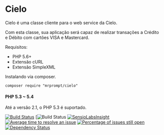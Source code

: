 Cielo
=====

Cielo é uma classe cliente para o web service da Cielo.

Com esta classe, sua aplicação será capaz de realizar transações a Crédito e Débito com cartões VISA e Mastercard.

Requisitos: 

* PHP 5.6+
* Extensão cURL
* Extensão SimpleXML

Instalando via composer.

```
composer require "mrprompt/cielo"  
```

#### PHP 5.3 ~ 5.4
Até a versão 2.1, o PHP 5.3 é suportado.

[![Build Status](https://travis-ci.org/mrprompt/Cielo.png)](https://travis-ci.org/mrprompt/Cielo)
[![Build Status](http://ci.mrprompt.com.br/build-status/image/72)
[![SensioLabsInsight](https://insight.sensiolabs.com/projects/78105a12-81f1-4421-bee8-0f0d73a6b828/mini.png)](https://insight.sensiolabs.com/projects/78105a12-81f1-4421-bee8-0f0d73a6b828)
[![Average time to resolve an issue](http://isitmaintained.com/badge/resolution/mrprompt/cielo.svg)](http://isitmaintained.com/project/mrprompt/cielo "Average time to resolve an issue")
[![Percentage of issues still open](http://isitmaintained.com/badge/open/mrprompt/cielo.svg)](http://isitmaintained.com/project/mrprompt/cielo "Percentage of issues still open")
[![Dependency Status](https://www.versioneye.com/user/projects/551a384e3661f134fe00002d/badge.svg?style=flat)](https://www.versioneye.com/user/projects/551a384e3661f134fe00002d)
